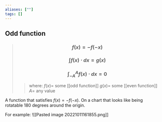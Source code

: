 ```yaml
---
aliases: [""]
tags: []
---
```


## Odd function

> ### $$ f(x) = -f(-x) $$ 
> ### $$ \int f(x) \cdot dx = g(x) $$ 
> ### $$ \int^{A}_{-A} f(x) \cdot dx = 0 $$
>> where:
>> $f(x)=$ some [[odd function]]
>> $g(x)=$ some [[even function]]
>> $A=$ any value

A function that satisfies $f(x)=-f(-x)$. On a chart that looks like being rotatable 180 degrees around the origin.

For example:
![[Pasted image 20221011161855.png]]
